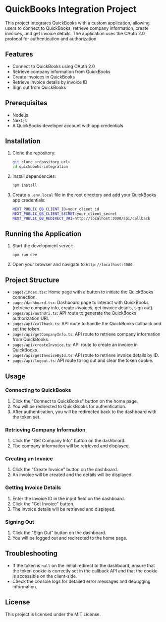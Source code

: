 # QuickBooks Integration Project

This project integrates QuickBooks with a custom application, allowing users to connect to QuickBooks, retrieve company information, create invoices, and get invoice details. The application uses the OAuth 2.0 protocol for authentication and authorization.

## Features

- Connect to QuickBooks using OAuth 2.0
- Retrieve company information from QuickBooks
- Create invoices in QuickBooks
- Retrieve invoice details by invoice ID
- Sign out from QuickBooks

## Prerequisites

- Node.js
- Next.js
- A QuickBooks developer account with app credentials

## Installation

1. Clone the repository:
    ```bash
    git clone <repository_url>
    cd quickbooks-integration
    ```

2. Install dependencies:
    ```bash
    npm install
    ```

3. Create a `.env.local` file in the root directory and add your QuickBooks app credentials:
    ```bash
    NEXT_PUBLIC_QB_CLIENT_ID=your_client_id
    NEXT_PUBLIC_QB_CLIENT_SECRET=your_client_secret
    NEXT_PUBLIC_QB_REDIRECT_URI=http://localhost:3000/api/callback
    ```

## Running the Application

1. Start the development server:
    ```bash
    npm run dev
    ```

2. Open your browser and navigate to `http://localhost:3000`.

## Project Structure

- `pages/index.tsx`: Home page with a button to initiate the QuickBooks connection.
- `pages/dashboard.tsx`: Dashboard page to interact with QuickBooks (retrieve company info, create invoices, get invoice details, sign out).
- `pages/api/authUri.ts`: API route to generate the QuickBooks authorization URI.
- `pages/api/callback.ts`: API route to handle the QuickBooks callback and set the token.
- `pages/api/getCompanyInfo.ts`: API route to retrieve company information from QuickBooks.
- `pages/api/createInvoice.ts`: API route to create an invoice in QuickBooks.
- `pages/api/getInvoiceById.ts`: API route to retrieve invoice details by ID.
- `pages/api/logout.ts`: API route to log out and clear the token cookie.

## Usage

### Connecting to QuickBooks

1. Click the "Connect to QuickBooks" button on the home page.
2. You will be redirected to QuickBooks for authentication.
3. After authentication, you will be redirected back to the dashboard with the token set.

### Retrieving Company Information

1. Click the "Get Company Info" button on the dashboard.
2. The company information will be retrieved and displayed.

### Creating an Invoice

1. Click the "Create Invoice" button on the dashboard.
2. An invoice will be created and the details will be displayed.

### Getting Invoice Details

1. Enter the invoice ID in the input field on the dashboard.
2. Click the "Get Invoice" button.
3. The invoice details will be retrieved and displayed.

### Signing Out

1. Click the "Sign Out" button on the dashboard.
2. You will be logged out and redirected to the home page.

## Troubleshooting

- If the token is `null` on the initial redirect to the dashboard, ensure that the token cookie is correctly set in the callback API and that the cookie is accessible on the client-side.
- Check the console logs for detailed error messages and debugging information.

## License

This project is licensed under the MIT License.

